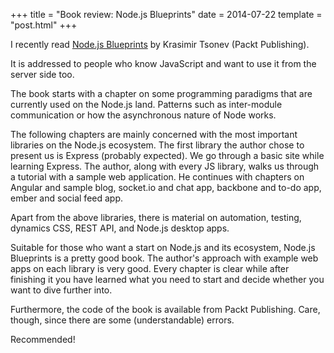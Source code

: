 +++
title = "Book review: Node.js Blueprints"
date = 2014-07-22
template = "post.html"
+++

I recently read [Node.js Blueprints](http://www.amazon.com/Node-js-Blueprints-Krasimir-Tsonev/dp/1783287330) by Krasimir Tsonev (Packt Publishing).

It is addressed to people who know JavaScript and want to use it from the server side too.

The book starts with a chapter on some programming paradigms that are currently used on the Node.js land. Patterns such as inter-module communication or how the asynchronous nature of Node works.

The following chapters are mainly concerned with the most important libraries on the Node.js ecosystem. The first library the author chose to present us is Express (probably expected). We go through a basic site while learning Express. The author, along with every JS library, walks us through a tutorial with a sample web application. He continues with chapters on Angular and sample blog, socket.io and chat app, backbone and to-do app, ember and social feed app.

Apart from the above libraries, there is material on automation, testing, dynamics CSS, REST API, and Node.js desktop apps.

Suitable for those who want a start on Node.js and its ecosystem, Node.js Blueprints is a pretty good book. The author's approach with example web apps on each library is very good. Every chapter is clear while after finishing it you have learned what you need to start and decide whether you want to dive further into.

Furthermore, the code of the book is available from Packt Publishing. Care, though, since there are some (understandable) errors.

Recommended!
